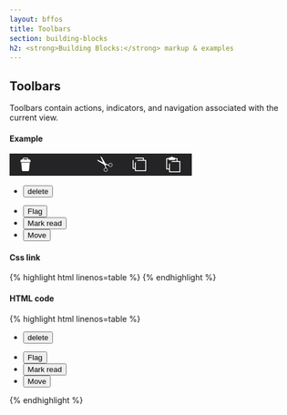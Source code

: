 ```yaml
---
layout: bffos
title: Toolbars
section: building-blocks
h2: <strong>Building Blocks:</strong> markup & examples
---
```


## Toolbars

Toolbars contain actions, indicators, and navigation associated with the current view. 

<div>
  <h4>Example</h4>
  <section class="example">
    <img src="../images/BB/toolbars.jpg" alt="Toolbars (Image replacing code)"/>
    <article class="frame">
      <div role="toolbar">
        <ul>
          <li><button class="action-icon delete">delete</button></li>
        </ul>
        <ul>
          <li><button class="action-icon email-flag">Flag</button></li>
          <li><button class="action-icon email-markread">Mark read</button></li>
          <li><button class="action-icon move">Move</button></li>
        </ul>
      </div>
    </article>
  </section>

  <h4>Css link</h4>
  {% highlight html linenos=table %}<link href="(your styles folder)/style_unstable/toolbars.css" rel="stylesheet" type="text/css">
<link href="(your styles folder)/icons/styles/action_icons.css" rel="stylesheet" type="text/css">{% endhighlight %}

  <h4>HTML code</h4>
  {% highlight html linenos=table %}
<div role="toolbar">
  <ul>
    <li><button class="action-icon delete">delete</button></li>
  </ul>
  <ul>
    <li><button class="action-icon email-flag">Flag</button></li>
    <li><button class="action-icon email-markread">Mark read</button></li>
    <li><button class="action-icon move">Move</button></li>
  </ul>
</div>{% endhighlight %}
</div>
